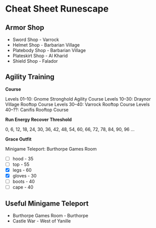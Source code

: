# Cheat Sheet Runescape 

## Armor Shop

- Sword Shop     - Varrock
- Helmet Shop    - Barbarian Village
- Platebody Shop - Barbarian Village
- Plateskirt Shop - Al Kharid
- Shield Shop    - Falador

## Agility Training 

**Course**

Levels 01–10: Gnome Stronghold Agility Course
Levels 10–30: Draynor Village Rooftop Course
Levels 30–40: Varrock Rooftop Course
Levels 40–??: Canifis Rooftop Course

**Run Energy Recover Threshold**

0, 6, 12, 18, 24, 30, 36, 42, 48, 54, 60, 66, 72, 78, 84, 90, 96 ...

**Grace Outfit**

Minigame Teleport: Burthorpe Games Room

- [ ] hood   - 35
- [ ] top    - 55
- [x] legs   - 60
- [x] gloves - 30
- [ ] boots  - 40
- [ ] cape   - 40

## Useful Minigame Teleport

- Burthorpe Games Room - Burthorpe
- Castle War           - West of Yanille 



